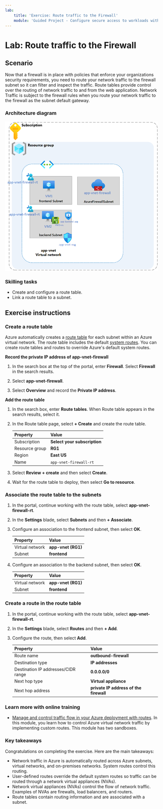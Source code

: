 ```yaml
---
lab:
    title: 'Exercise: Route traffic to the Firewall'
    module: 'Guided Project - Configure secure access to workloads with Azure virtual networking services'
---
```


# Lab: Route traffic to the Firewall

## Scenario

Now that a firewall is in place with policies that enforce your organizations security requirements, you need to route your network traffic to the firewall subnet so it can filter and inspect the traffic. Route tables provide control over the routing of network traffic to and from the web application. Network Traffic is subject to the firewall rules when you route your network traffic to the firewall as the subnet default gateway.

### Architecture diagram

![Diagram that shows one virtual network with a firewall and route table.](../Media/task-3.png)

### Skilling tasks

- Create and configure a route table.
- Link a route table to a subnet.
  
## Exercise instructions

### Create a route table

Azure automatically creates a [route table](https://learn.microsoft.com/azure/virtual-network/virtual-networks-udr-overview) for each subnet within an Azure virtual network. The route table includes the default [system  routes](https://learn.microsoft.com/azure/virtual-network/virtual-networks-udr-overview#system-routes). You can create route tables and routes to override Azure's default system routes.

**Record the private IP address of app-vnet-firewall**

1. In the search box at the top of the portal, enter **Firewall**. Select **Firewall** in the search results.

1. Select **app-vnet-firewall**.

1. Select **Overview** and record the **Private IP address**.

**Add the route table**

1. In the search box, enter **Route tables**. When Route table appears in the search results, select it.

1. In the Route table page, select **+ Create** and create the route table. 

    | Property       | Value                        |
    | :------------- | :--------------------------- |
    | Subscription   | **Select your subscription** |
    | Resource group | **RG1**                      |
    | Region         | **East US**                  |
    | Name           | `app-vnet-firewall-rt`     |

1. Select **Review + create** and then select **Create**.

1. Wait for the route table to deploy, then select **Go to resource**.  

### Associate the route table to the subnets

1. In the portal, continue working with the route table, select **app-vnet-firewall-rt**.

1. In the **Settings** blade, select **Subnets** and then **+ Associate**.

1. Configure an association to the frontend subnet, then select **OK**.  

    | Property        | Value              |
    | :-------------- | :----------------- |
    | Virtual network | **app-vnet (RG1)** |
    | Subnet          | **frontend**       |

1. Configure an association to the backend subnet, then select **OK**.  

    | Property        | Value              |
    | :-------------- | :----------------- |
    | Virtual network | **app-vnet (RG1)** |
    | Subnet          | **frontend**       |

### Create a route in the route table

1. In the portal, continue working with the route table, select **app-vnet-firewall-rt**.

1. In the **Settings** blade, select **Routes** and then **+ Add**.

1. Configure the route, then select **Add**. 

    | Property                            | Value                                                   |
    | :---------------------------------- | :------------------------------------------------------ |
    | Route name                          | **outbound-firewall**                                   |
    | Destination type                    | **IP addresses**                                        |
    | Destination IP addresses/CIDR range | **0.0.0.0/0**                                           |
    | Next hop type                       | **Virtual appliance**                                   |
    | Next hop address                    | **private IP address of the firewall** |


### Learn more with online training

+ [Manage and control traffic flow in your Azure deployment with routes](https://learn.microsoft.com/training/modules/control-network-traffic-flow-with-routes/). In this module, you learn how to control Azure virtual network traffic by implementing custom routes. This module has two sandboxes. 

### Key takeaways

Congratulations on completing the exercise. Here are the main takeaways:

+ Network traffic in Azure is automatically routed across Azure subnets, virtual networks, and on-premises networks. System routes control this routing.
+ User-defined routes override the default system routes so traffic can be routed through a network virtual appliances (NVAs). 
+ Network virtual appliances (NVAs) control the flow of network traffic. Examples of NVAs are firewalls, load balancers, and routers.
+ Route tables contain routing information and are associated with a subnet. 

